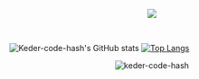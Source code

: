 <p align="center"> 
<img src="https://media.giphy.com/media/3o7bu6KDIpS4OFRP6o/giphy.gif"></img>
</p>

</br> 
 

![Keder-code-hash's GitHub stats](https://github-readme-stats.vercel.app/api?username=keder-code-hash&show_icons=true&theme=radical) [![Top Langs](https://github-readme-stats.vercel.app/api/top-langs/?username=keder-code-hash&layout=compact)](https://github.com/keder-code-hash/github-readme-stats)

 

<p align="center"> <img src="https://komarev.com/ghpvc/?username=keder-code-hash&label=Profile%20views&color=0e75b6&style=flat" alt="keder-code-hash" /> </p>
